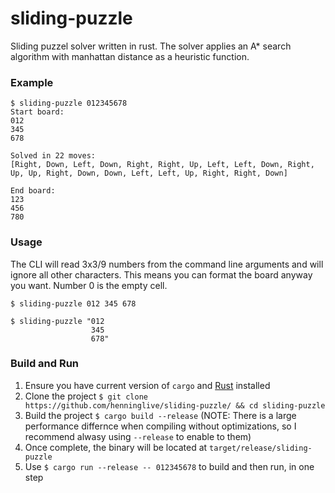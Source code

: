 # sliding-puzzle
Sliding puzzel solver written in rust. The solver applies an A* search algorithm with manhattan distance as a heuristic function.

### Example
```text
$ sliding-puzzle 012345678
Start board:
012
345
678

Solved in 22 moves:
[Right, Down, Left, Down, Right, Right, Up, Left, Left, Down, Right, Up, Up, Right, Down, Down, Left, Left, Up, Right, Right, Down]

End board:
123
456
780
```

### Usage
The CLI will read 3x3/9 numbers from the command line arguments and will ignore all other characters.
This means you can format the board anyway you want. Number 0 is the empty cell.
```text
$ sliding-puzzle 012 345 678

$ sliding-puzzle "012
                  345
                  678"
```

### Build and Run
1. Ensure you have current version of `cargo` and [Rust](https://www.rust-lang.org/) installed
2. Clone the project `$ git clone https://github.com/henninglive/sliding-puzzle/ && cd sliding-puzzle`
3. Build the project `$ cargo build --release` (NOTE: There is a large performance differnce when compiling without optimizations, so I recommend alwasy using `--release` to enable to them)
4. Once complete, the binary will be located at `target/release/sliding-puzzle`
5. Use `$ cargo run --release -- 012345678` to build and then run, in one step
